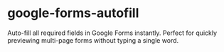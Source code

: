 # google-forms-autofill
Auto-fill all required fields in Google Forms instantly. Perfect for quickly previewing multi-page forms without typing a single word.
